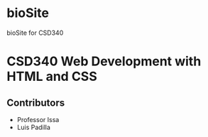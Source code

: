 # bioSite
bioSite for CSD340

# CSD340 Web Development with HTML and CSS
## Contributors
+ Professor Issa
+ Luis Padilla
